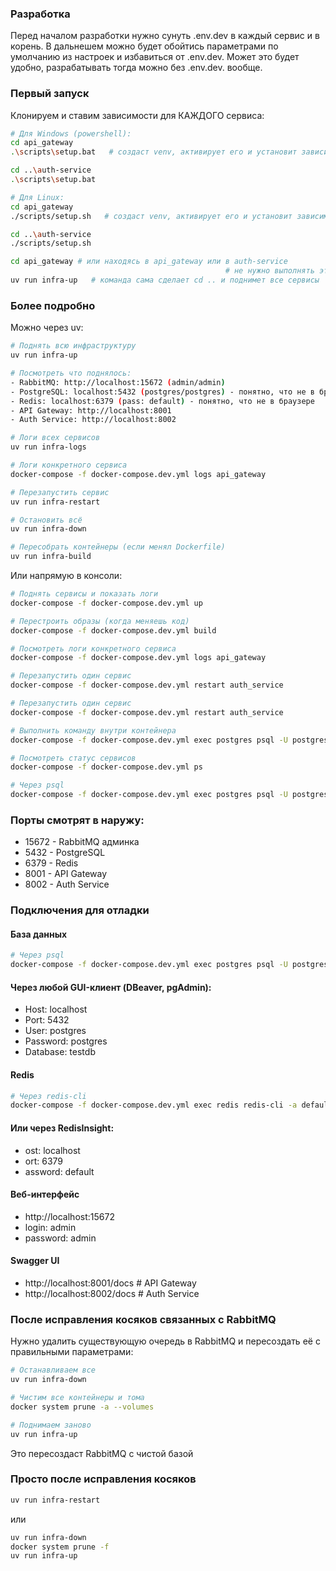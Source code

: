 ### Разработка

Перед началом разработки нужно сунуть .env.dev в каждый сервис и в корень.
В дальнешем можно будет обойтись параметрами по умолчанию из настроек и избавиться от .env.dev. Может это будет удобно, разрабатывать тогда можно без .env.dev. вообще.

### Первый запуск
Клонируем и ставим зависимости для КАЖДОГО сервиса:
```bash
# Для Windows (powershell):
cd api_gateway
.\scripts\setup.bat   # создаст venv, активирует его и установит зависимости

cd ..\auth-service
.\scripts\setup.bat
```

```bash
# Для Linux:
cd api_gateway
./scripts/setup.sh   # создаст venv, активирует его и установит зависимости

cd ..\auth-service
./scripts/setup.sh
```

```bash
cd api_gateway # или находясь в api_gateway или в auth-service
                                                # не нужно выполнять эту команду
uv run infra-up   # команда сама сделает cd .. и поднимет все сервисы
```


### Более подробно

Можно через uv:

```bash
# Поднять всю инфраструктуру
uv run infra-up

# Посмотреть что поднялось:
- RabbitMQ: http://localhost:15672 (admin/admin)
- PostgreSQL: localhost:5432 (postgres/postgres) - понятно, что не в браузере
- Redis: localhost:6379 (pass: default) - понятно, что не в браузере
- API Gateway: http://localhost:8001
- Auth Service: http://localhost:8002

# Логи всех сервисов
uv run infra-logs

# Логи конкретного сервиса
docker-compose -f docker-compose.dev.yml logs api_gateway

# Перезапустить сервис
uv run infra-restart

# Остановить всё
uv run infra-down

# Пересобрать контейнеры (если менял Dockerfile)
uv run infra-build
```

Или напрямую в консоли:

```bash
# Поднять сервисы и показать логи
docker-compose -f docker-compose.dev.yml up

# Перестроить образы (когда меняешь код)
docker-compose -f docker-compose.dev.yml build

# Посмотреть логи конкретного сервиса
docker-compose -f docker-compose.dev.yml logs api_gateway

# Перезапустить один сервис
docker-compose -f docker-compose.dev.yml restart auth_service

# Перезапустить один сервис
docker-compose -f docker-compose.dev.yml restart auth_service

# Выполнить команду внутри контейнера
docker-compose -f docker-compose.dev.yml exec postgres psql -U postgres

# Посмотреть статус сервисов
docker-compose -f docker-compose.dev.yml ps

# Через psql
docker-compose -f docker-compose.dev.yml exec postgres psql -U postgres testdb
```

### Порты смотрят в наружу:
- 15672 - RabbitMQ админка
- 5432 - PostgreSQL
- 6379 - Redis
- 8001 - API Gateway
- 8002 - Auth Service

### Подключения для отладки

#### База данных
```bash
# Через psql
docker-compose -f docker-compose.dev.yml exec postgres psql -U postgres testdb
```

#### Через любой GUI-клиент (DBeaver, pgAdmin):
- Host: localhost
- Port: 5432
- User: postgres
- Password: postgres
- Database: testdb

#### Redis
```bash
# Через redis-cli
docker-compose -f docker-compose.dev.yml exec redis redis-cli -a default
```

#### Или через RedisInsight:
- ost: localhost
- ort: 6379
- assword: default

#### Веб-интерфейс
- http://localhost:15672
- login: admin
- password: admin

#### Swagger UI
- http://localhost:8001/docs  # API Gateway
- http://localhost:8002/docs  # Auth Service


### После исправления косяков связанных с RabbitMQ

Нужно удалить существующую очередь в RabbitMQ и пересоздать её с правильными параметрами:
```bash
# Останавливаем все
uv run infra-down

# Чистим все контейнеры и тома
docker system prune -a --volumes

# Поднимаем заново
uv run infra-up
```
Это пересоздаст RabbitMQ с чистой базой

### Просто после исправления косяков
```bash
uv run infra-restart
```
или
```bash
uv run infra-down
docker system prune -f
uv run infra-up
```